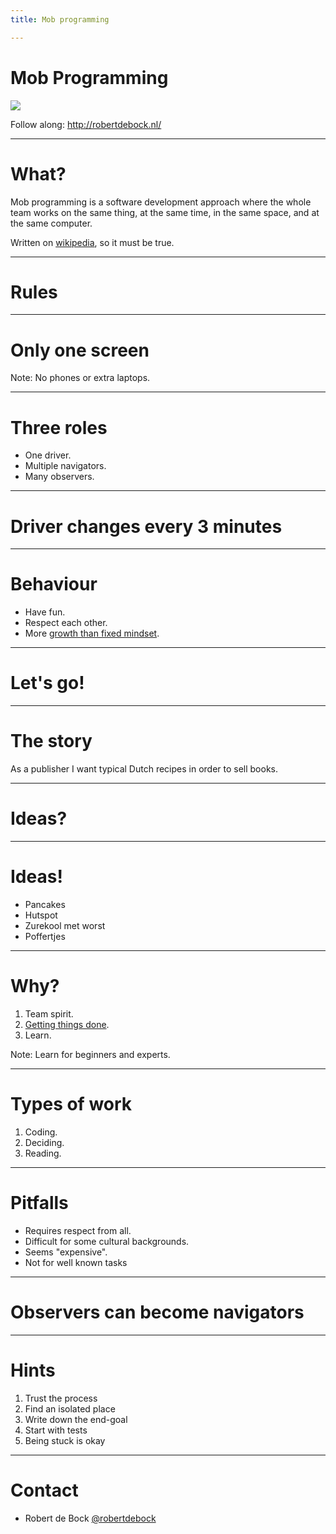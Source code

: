 ```yaml
---
title: Mob programming

---
```


# Mob Programming

<img src="https://api.qrserver.com/v1/create-qr-code/?size=350x350&data=http://robertdebock.nl/presentations/mob-programming/"/>

Follow along: http://robertdebock.nl/

---

# What?

Mob programming is a software development approach where the whole team works on the same thing, at the same time, in the same space, and at the same computer.

Written on [wikipedia](https://en.wikipedia.org/wiki/Mob_programming), so it must be true.

---

# Rules

----

# Only one screen

Note: No phones or extra laptops.

----

# Three roles

- One driver.
- Multiple navigators.
- Many observers.

----

# Driver changes every 3 minutes

----

# Behaviour

- Have fun.
- Respect each other.
- More [growth than fixed mindset](https://www.mindsetworks.com/science/).

---

# Let's go!

----

# The story

As a publisher I want typical Dutch recipes in order to sell books.

----

# Ideas?

----

# Ideas!

- Pancakes
- Hutspot
- Zurekool met worst
- Poffertjes

---

# Why?

1. Team spirit.
2. [Getting things done](https://en.wikipedia.org/wiki/Getting_Things_Done).
3. Learn.

Note: Learn for beginners and experts.

---

# Types of work

1. Coding.
2. Deciding.
3. Reading.

----

# Pitfalls

- Requires respect from all.
- Difficult for some cultural backgrounds.
- Seems "expensive".
- Not for well known tasks

----

# Observers can become navigators

---

# Hints

1. Trust the process
2. Find an isolated place
3. Write down the end-goal
4. Start with tests
5. Being stuck is okay

---

# Contact

- Robert de Bock [@robertdebock](https://github.com/robertdebock)
